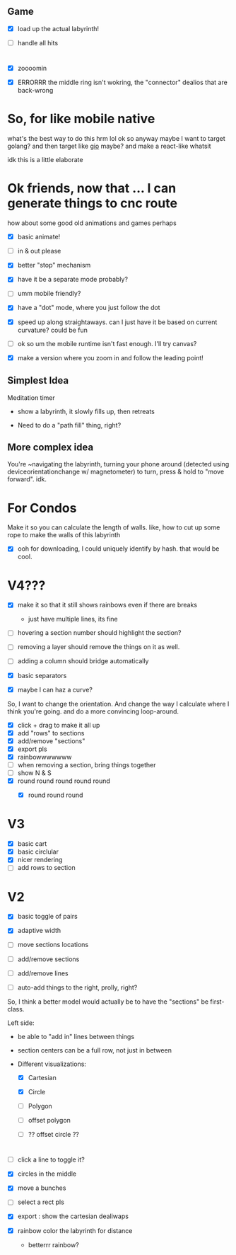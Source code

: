 
## Game

- [x] load up the actual labyrinth!

- [ ] handle all hits

#

- [x] zoooomin

- [x] ERRORRR the middle ring isn't wokring, the "connector" dealios that are back-wrong

# So, for like mobile native
what's the best way to do this
hrm
lol ok
so
anyway maybe I want to target golang?
and then target like [gio](https://gioui.org/) maybe?
and make a react-like whatsit

idk this is a little elaborate


# Ok friends, now that ... I can generate things to cnc route
how about some good old
animations
and games
perhaps

- [x] basic animate!
- [ ] in & out please
- [x] better "stop" mechanism
- [x] have it be a separate mode probably?
- [ ] umm mobile friendly?
- [x] have a "dot" mode, where you just follow the dot

- [x] speed up along straightaways.
  can I just have it be based on current curvature? could be fun

- [ ] ok so um the mobile runtime isn't fast enough.
  I'll try canvas?



- [x] make a version where you zoom in and follow the leading point!

## Simplest Idea

Meditation timer
- show a labyrinth, it slowly fills up, then retreats

- Need to do a "path fill" thing, right?

## More complex idea

You're ~navigating the labyrinth, turning your phone around (detected using deviceorientationchange w/ magnetometer)
to turn, press & hold to "move forward". idk.


# For Condos

Make it so you can calculate the length of walls.
like, how to cut up some rope to make the walls
of this labyrinth


- [x] ooh for downloading, I could uniquely identify by hash. that would be cool.

# V4???

- [x] make it so that it still shows rainbows even if there are breaks
  - just have multiple lines, its fine
- [ ] hovering a section number should highlight the section?
- [ ] removing a layer should remove the things on it as well.
- [ ] adding a column should bridge automatically

- [x] basic separators
- [x] maybe I can haz a curve?

So, I want to change the orientation.
And change the way I calculate where I think you're going.
and do a more convincing loop-around.

- [x] click + drag to make it all up
- [x] add "rows" to sections
- [x] add/remove "sections"
- [x] export pls
- [x] rainbowwwwwww
- [ ] when removing a section, bring things together
- [ ] show N & S
- [x] round round round round round
  - [x] round round round


# V3

- [x] basic cart
- [x] basic circlular
- [x] nicer rendering
- [ ] add rows to section

# V2

- [x] basic toggle of pairs
- [x] adaptive width
- [ ] move sections locations
- [ ] add/remove sections
- [ ] add/remove lines
- [ ] auto-add things to the right, prolly, right?


So, I think a better model would actually be to
have the "sections" be first-class.





Left side:
- be able to "add in" lines between things
- section centers can be a full row, not just in between

- Different visualizations:
  - [x] Cartesian
  - [x] Circle
  - [ ] Polygon
  - [ ] offset polygon
  - [ ] ?? offset circle ??


#

- [ ] click a line to toggle it?



- [x] circles in the middle
- [x] move a bunches
- [ ] select a rect pls
- [x] export : show the cartesian dealiwaps
- [x] rainbow color the labyrinth for distance
  - betterrr rainbow?

